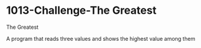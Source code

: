 # 1013-Challenge-The Greatest

 The Greatest

A program that reads three values and shows the highest value among them

